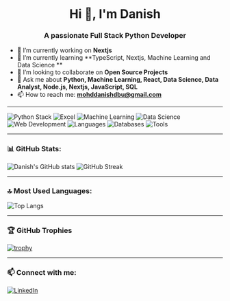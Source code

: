 <h1 align="center">Hi 👋, I'm Danish</h1>
<h3 align="center">A passionate Full Stack Python Developer </h3>

- 🔭 I’m currently working on **Nextjs**
- 🌱 I’m currently learning **TypeScript, Nextjs, Machine Learning and Data Science **
- 👯 I’m looking to collaborate on **Open Source Projects**
- 💬 Ask me about **Python, Machine Learning, React, Data Science, Data Analyst, Node.js, Nextjs, JavaScript, SQL**
- 📫 How to reach me: **mohddanishdbu@gmail.com**

---

<p align="left">
  <!-- Python & Data Science -->
  <img src="https://skillicons.dev/icons?i=python,pandas,numpy,matplotlib,seaborn" alt="Python Stack" />
  <img src="https://skillicons.dev/icons?i=excel" alt="Excel" />
  <img src="https://skillicons.dev/icons?i=ml" alt="Machine Learning" />
  <img src="https://skillicons.dev/icons?i=datascience" alt="Data Science" />

  <!-- Web Development -->
  <img src="https://skillicons.dev/icons?i=html,css,js,bootstrap,tailwind,react,nextjs,django,beautifulsoup" alt="Web Development" />

  <!-- Programming Languages -->
  <img src="https://skillicons.dev/icons?i=cpp,javascript,python" alt="Languages" />

  <!-- Databases -->
  <img src="https://skillicons.dev/icons?i=mysql" alt="Databases" />
  <!-- Tools -->
  <img src="https://skillicons.dev/icons?i=git,github,vscode" alt="Tools" />
</p>


---

### 📊 GitHub Stats:

<p align="left">
  <img src="https://github-readme-stats.vercel.app/api?username=Danishdbu&show_icons=true&theme=github_dark" alt="Danish's GitHub stats" />
  <img src="https://github-readme-streak-stats.herokuapp.com/?user=Danishdbu&theme=github-dark" alt="GitHub Streak" />
</p>

---

### 🔝 Most Used Languages:

![Top Langs](https://github-readme-stats.vercel.app/api/top-langs/?username=Danishdbu&layout=compact&theme=github_dark)

---

### 🏆 GitHub Trophies

[![trophy](https://github-profile-trophy.vercel.app/?username=Danishdbu&theme=darkhub)](https://github.com/Danishdbu)

---

### 📫 Connect with me:

[![LinkedIn](https://img.shields.io/badge/LinkedIn-blue?logo=linkedin&style=for-the-badge)](https://www.linkedin.com/in/your-link)
